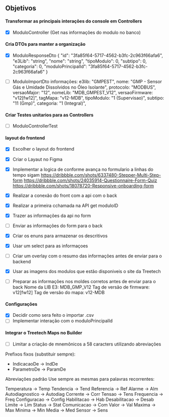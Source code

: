 ## Objetivos

#### Transformar as principais interações do console em Controllers
- [x] ModuloController (Get nas informações do modulo no banco)

#### Cria DTOs para manter a organização
- [x] ModuloResponseDto
{
  "id": "3fa85f64-5717-4562-b3fc-2c963f66afa6",
  "e3Lib": "string",
  "nome": "string",
  "tipoModulo": 0,
  "subtipo": 0,
  "categoria": 0,
  "moduloPrincipalId": "3fa85f64-5717-4562-b3fc-2c963f66afa6"
}

- [ ] ModuloImportDto
informações:
        e3lib: "GMPEST",
        nome: "GMP - Sensor Gás e Umidade Dissolvidos no Óleo Isolante",
        protocolo: "MODBUS",
        versaoMajor: "12",
        nomeLib: "MDB_GMPEST_V12",
        versaoFirmware: "v12[fw12]",
        tagMapa: "v12-MDB",
        tipoModulo: "1 (Supervisao)",
        subtipo: "11 (Gmp)",
        categoria: "1 (Integral)",



#### Criar Testes unitarios para as Controllers
- [ ] ModuloControllerTest 


#### layout do frontend
- [x] Escolher o layout do frontend
- [x] Criar o Layaut no Figma
- [x] Implementar a logica de conforme avança no formulario a linhas do tempo sigam
https://dribbble.com/shots/6337480-Stepper-Multi-Step-form
https://dribbble.com/shots/24035914-Questionnaire-Form-Quiz
https://dribbble.com/shots/18078720-Responsive-onboarding-form
- [x] Realizar a conexão do front com a api com o back
- [x] Realizar a primeira cchamada na API get moduloID
- [x] Trazer as informações da api no form
- [ ] Enviar as informações do form para o back
- [x] Criar os enuns para armazenar os descritivos
- [x] Usar um select para as informaçoes
- [ ] Criar um overlay com o resumo das informações antes de enviar para o backend
- [x] Usar as imagens dos modulos que estão disponiveis o site da Treetech
- [ ] Preparar as informações nos moldes corretos antes de enviar para o back
    Nome da LIB E3: MDB_GMP_V12
  Tag de versão de firmware: v12[fw12]
  Tag de versão do mapa: v12-MDB



#### Configurações
- [x] Decidir como sera feito o importar .csv
- [ ] Implementar interação com o moduloPrincipalId

#### Integrar o Treetech Maps no Builder
- [ ] Limitar a criação de mnemônicos a 58 caracters utilizando abreviações

Prefixos fixos (substituir sempre):
- IndicacaoDe → IndDe
- ParametroDe → ParamDe

Abreviações padrão
Use sempre as mesmas para palavras recorrentes:

Temperatura         → Temp
Tendencia           → Tend
Referencia          → Ref
Alarme              → Alm
Autodiagnostico     → Autodiag
Corrente            → Corr
Tensao              → Tens
Frequencia          → Freq
Configuracao        → Config
Habilitacao         → Hab
Desabilitacao       → Desab
Limite              → Lim
Status              → Stat
Comunicacao         → Com
Valor               → Val
Maxima              → Max
Minima              → Min
Media               → Med
Sensor              → Sens

